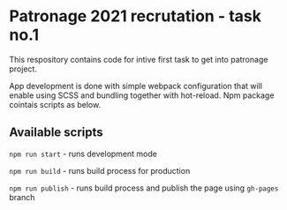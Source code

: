 # Patronage 2021 recrutation - task no.1

This respository contains code for intive first task to get into patronage project.

App development is done with simple webpack configuration that will enable using SCSS and bundling together with hot-reload. Npm package cointais scripts as below.

## Available scripts

`npm run start` - runs development mode

`npm run build` - runs build process for production

`npm run publish` - runs build process and publish the page using `gh-pages` branch


